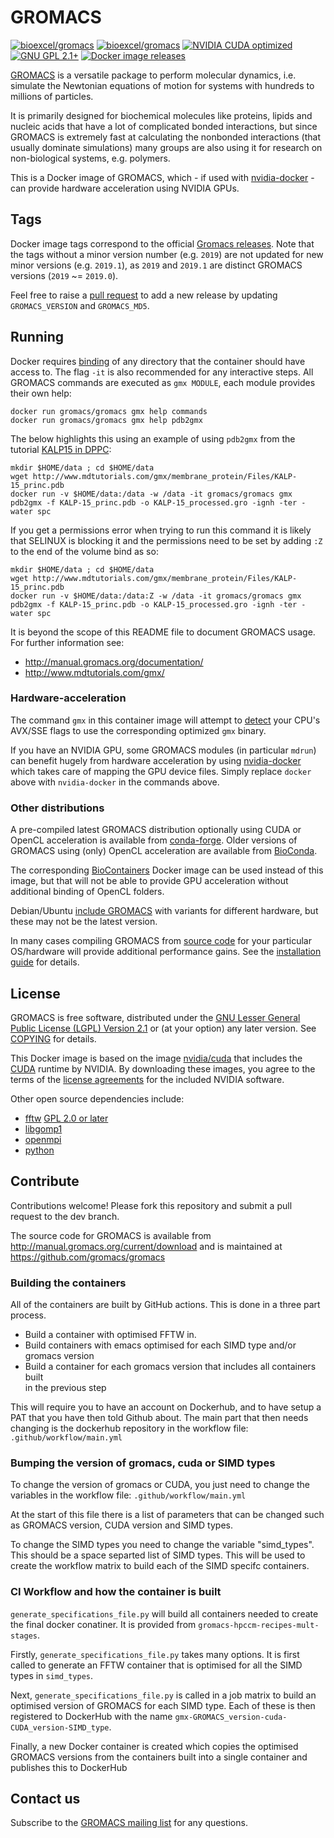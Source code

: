 # GROMACS

[![bioexcel/gromacs](https://img.shields.io/badge/docker-gromacs%2Fgromacs-1488C6.svg?logo=docker)](https://hub.docker.com/r/gromacs/gromacs/ "gromacs/gromacs")
[![bioexcel/gromacs](https://images.microbadger.com/badges/image/gromacs/gromacs.svg)](https://microbadger.com/images/gromacs/gromacs)
[![NVIDIA CUDA optimized](https://img.shields.io/badge/CUDA-optimized-76B900.svg?logo=nvidia)](https://www.nvidia.com/en-gb/data-center/gpu-accelerated-applications/gromacs/)
[![GNU GPL 2.1+](https://img.shields.io/badge/license-LGPL2.1+-A42E2B.svg?logo=gnu)](https://www.gnu.org/licenses/old-licenses/lgpl-2.1.en.html)
[![Docker image releases](https://img.shields.io/github/release/bioexcel/gromacs-docker.svg)](https://github.com/bioexcel/gromacs-docker/releases)


[GROMACS](http://www.gromacs.org/) is a versatile package to perform molecular dynamics, i.e. simulate the Newtonian equations of motion for systems with hundreds to millions of particles.

It is primarily designed for biochemical molecules like proteins, lipids and nucleic acids that have a lot of complicated bonded interactions, but since GROMACS is extremely fast at calculating the nonbonded interactions (that usually dominate simulations) many groups are also using it for research on non-biological systems, e.g. polymers.

This is a Docker image of GROMACS, which - if used with [nvidia-docker](https://github.com/NVIDIA/nvidia-docker) - can provide hardware acceleration using NVIDIA GPUs.

## Tags

Docker image tags correspond to the official [Gromacs releases](http://manual.gromacs.org/documentation/). Note that the tags without a minor version number (e.g. `2019`) are not updated for new minor versions (e.g. `2019.1`), as `2019` and `2019.1` are distinct GROMACS versions (`2019` ~= `2019.0`).

Feel free to raise a [pull request](https://github.com/bioexcel/gromacs-docker/pulls) to add a new release by updating `GROMACS_VERSION` and `GROMACS_MD5`. 


## Running

Docker requires [binding](https://docs.docker.com/storage/bind-mounts/) of any directory that the container should have access to. The flag `-it` is also recommended for any interactive steps. All GROMACS commands are executed as `gmx MODULE`,  each module provides their own help:

    docker run gromacs/gromacs gmx help commands
    docker run gromacs/gromacs gmx help pdb2gmx 

The below highlights this using an example of using `pdb2gmx` from the tutorial [KALP15 in DPPC](http://www.mdtutorials.com/gmx/membrane_protein/01_pdb2gmx.html):

    mkdir $HOME/data ; cd $HOME/data
    wget http://www.mdtutorials.com/gmx/membrane_protein/Files/KALP-15_princ.pdb
    docker run -v $HOME/data:/data -w /data -it gromacs/gromacs gmx pdb2gmx -f KALP-15_princ.pdb -o KALP-15_processed.gro -ignh -ter -water spc

If you get a permissions error when trying to run this command it is likely that SELINUX is blocking it and the permissions need to be set by adding `:Z` to the end of the volume bind as so:

    mkdir $HOME/data ; cd $HOME/data
    wget http://www.mdtutorials.com/gmx/membrane_protein/Files/KALP-15_princ.pdb
    docker run -v $HOME/data:/data:Z -w /data -it gromacs/gromacs gmx pdb2gmx -f KALP-15_princ.pdb -o KALP-15_processed.gro -ignh -ter -water spc


It is beyond the scope of this README file to document GROMACS usage. For further information see:

* http://manual.gromacs.org/documentation/
* http://www.mdtutorials.com/gmx/


### Hardware-acceleration

The command `gmx` in this container image will attempt to [detect](https://github.com/bioexcel/gromacs-docker/blob/dev/gmx-chooser) your CPU's AVX/SSE flags to use the corresponding optimized `gmx` binary.

If you have an NVIDIA GPU, some GROMACS modules (in particular `mdrun`) can benefit hugely from hardware acceleration by using [nvidia-docker](https://github.com/NVIDIA/nvidia-docker) which takes care of mapping the GPU device files. Simply replace `docker` above with `nvidia-docker` in the commands above.

### Other distributions

A pre-compiled latest GROMACS distribution optionally using CUDA or OpenCL acceleration is available from [conda-forge](https://anaconda.org/conda-forge/gromacs). Older versions of GROMACS using (only) OpenCL acceleration are available from [BioConda](https://anaconda.org/bioconda/gromacs).

The corresponding [BioContainers](https://quay.io/repository/biocontainers/gromacs?tab=tags) Docker image can be used instead of this image, but that will not be able to provide GPU acceleration without additional binding of OpenCL folders.

Debian/Ubuntu [include GROMACS](https://packages.ubuntu.com/search?keywords=gromacs) with variants for different hardware, but these may not be the latest version.

In many cases compiling GROMACS from [source code](http://manual.gromacs.org/current/download) for your particular OS/hardware will provide additional performance gains. See the [installation guide](http://manual.gromacs.org/current/install-guide/index.html) for details.

## License

GROMACS is free software, distributed under the [GNU Lesser General
Public License (LGPL) Version 2.1](https://www.gnu.org/licenses/old-licenses/lgpl-2.1.en.html) or (at your option) any later version. See [COPYING](COPYING) for details.

This Docker image is based on the image [nvidia/cuda](https://hub.docker.com/r/nvidia/cuda) that includes the [CUDA](http://docs.nvidia.com/cuda) runtime by NVIDIA. By downloading these images, you agree to the terms of the [license agreements](http://docs.nvidia.com/cuda/eula/index.html) for the included NVIDIA software. 

Other open source dependencies include:

* [fftw](http://www.fftw.org/) [GPL 2.0 or later](https://github.com/FFTW/fftw3/blob/master/COPYING)
* [libgomp1](https://packages.ubuntu.com/xenial/libgomp1)
* [openmpi](https://packages.ubuntu.com/xenial/openmpi-bin)
* [python](https://packages.ubuntu.com/xenial/python/)

## Contribute

Contributions welcome! Please fork this repository and submit a pull request to the dev branch.

The source code for GROMACS is available from http://manual.gromacs.org/current/download and is maintained at https://github.com/gromacs/gromacs

### Building the containers

All of the containers are built by GitHub actions.  This is done in a three part process.

 - Build a container with optimised FFTW in.
 - Build containers with emacs optimised for each SIMD type and/or gromacs version
 - Build a container for each gromacs version that includes all containers built\
 in the previous step

This will require you to have an account on Dockerhub, and to have setup a PAT that you have then told Github about.  The main part that then needs changing is the dockerhub repository in the workflow file: `.github/workflow/main.yml`

### Bumping the version of gromacs, cuda or SIMD types

To change the version of gromacs or CUDA, you just need to change the variables in the workflow file: `.github/workflow/main.yml`

At the start of this file there is a list of parameters that can be changed such as GROMACS version, CUDA version and SIMD types.

To change the SIMD types you need to change the variable "simd_types". This should be a space separted list of SIMD types.  This will be used to create the workflow matrix to build each of the SIMD specifc containers.

### CI Workflow and how the container is built


`generate_specifications_file.py` will build all containers needed to create the final docker conatiner.  It is provided from `gromacs-hpccm-recipes-mult-stages`.

Firstly, `generate_specifications_file.py` takes many options. It is first called to generate an FFTW container that is optimised for all the SIMD types in `simd_types`.

Next, `generate_specifications_file.py` is called in a job matrix to build an optimised version of GROMACS for each SIMD type.  Each of these is then registered to DockerHub with the name `gmx-GROMACS_version-cuda-CUDA_version-SIMD_type`.

Finally, a new Docker container is created which copies the optimised GROMACS versions from the containers built into a single container and publishes this to DockerHub

## Contact us

Subscribe to the [GROMACS mailing list](http://www.gromacs.org/Support/Mailing_Lists/GMX-developers_List) for any questions.
